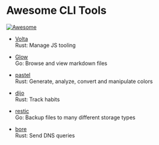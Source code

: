 # Awesome CLI Tools
[![Awesome](https://awesome.re/badge-flat2.svg)](https://awesome.re)

- [Volta](https://github.com/volta-cli/volta)  
Rust: Manage JS tooling

- [Glow](https://github.com/charmbracelet/glow)  
Go: Browse and view markdown files

- [pastel](https://github.com/sharkdp/pastel)  
Rust: Generate, analyze, convert and manipulate colors

- [dijo](https://github.com/NerdyPepper/dijo)  
Rust: Track habits

- [restic](https://github.com/restic/restic)  
Go: Backup files to many different storage types

- [bore](https://bitbucket.org/delan/nonymous/)  
Rust: Send DNS queries
